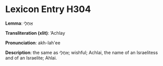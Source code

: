 # Lexicon Entry H304

**Lemma**: אַחְלַי

**Transliteration (xlit)**: ʼAchlay

**Pronunciation**: akh-lah'ee

**Description**:
the same as אַחֲלַי; wishful; Achlai, the name of an Israelitess and of an Israelite; Ahlai.
